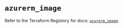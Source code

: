# `azurerm_image`

Refer to the Terraform Registory for docs: [`azurerm_image`](https://registry.terraform.io/providers/hashicorp/azurerm/3.86.0/docs/resources/image).
